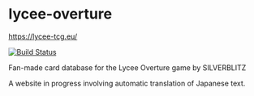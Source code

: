# lycee-overture

https://lycee-tcg.eu/

[![Build Status](https://travis-ci.org/amcsi/lycee-overture.png?branch=master)](https://travis-ci.org/amcsi/lycee-overture)

Fan-made card database for the Lycee Overture game by SILVERBLITZ

A website in progress involving automatic translation of Japanese text.
